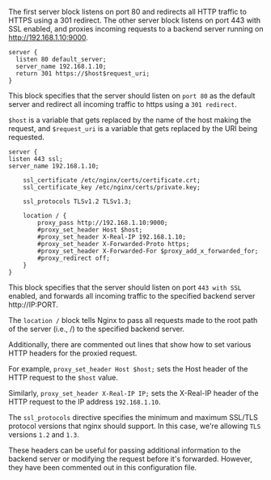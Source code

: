 The first server block listens on port 80 and redirects all HTTP traffic to HTTPS using a 301 redirect. The other server block listens on port 443 with SSL enabled, and proxies incoming requests to a backend server running on http://192.168.1.10:9000.

```shell
server {
  listen 80 default_server;	    
  server_name 192.168.1.10;
  return 301 https://$host$request_uri;
}
```
This block specifies that the server should listen on `port 80` as the default server and redirect all incoming traffic to https using a `301 redirect`.

`$host` is a variable that gets replaced by the name of the host making the request, and `$request_uri` is a variable that gets replaced by the URI being requested.
```shell
server {
listen 443 ssl;
server_name 192.168.1.10;

    ssl_certificate /etc/nginx/certs/certificate.crt;
    ssl_certificate_key /etc/nginx/certs/private.key;
    
    ssl_protocols TLSv1.2 TLSv1.3;
    
    location / {
        proxy_pass http://192.168.1.10:9000;
        #proxy_set_header Host $host;
        #proxy_set_header X-Real-IP 192.168.1.10;
        #proxy_set_header X-Forwarded-Proto https;
        #proxy_set_header X-Forwarded-For $proxy_add_x_forwarded_for;
        #proxy_redirect off;
    }
}
```

This block specifies that the server should listen on port `443 with SSL`
enabled, and forwards all incoming traffic to the specified backend server
http://IP:PORT.

The `location /` block tells Nginx to pass all requests made to the root path of the server (i.e., /) to the specified backend server.

Additionally, there are commented out lines that show how to set
various HTTP headers for the proxied request.

For example, `proxy_set_header Host $host;` sets the Host header of the HTTP request to
the `$host` value.

Similarly, `proxy_set_header X-Real-IP IP;`
sets the X-Real-IP header of the HTTP request to the IP address 
`192.168.1.10`. 

The `ssl_protocols` directive specifies the minimum and maximum SSL/TLS protocol versions that nginx should support. In this case, we're allowing `TLS` versions `1.2` and `1.3`.

These headers can be useful for passing 
additional information to the backend server or modifying the request 
before it's forwarded. However, they have been commented out in this
configuration file.
